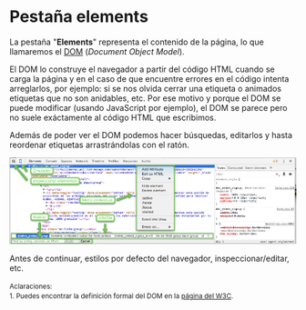 # Pestaña elements

La pestaña "**Elements**" representa el contenido de la página, lo que llamaremos el [DOM](https://es.wikipedia.org/wiki/Document_Object_Model) (*Document Object Model*).

El DOM lo construye el navegador a partir del código HTML cuando se carga la página y en el caso de que encuentre errores en el código intenta arreglarlos, por ejemplo: si se nos olvida cerrar una etiqueta o animados etiquetas que no son anidables, etc. Por ese motivo y porque el DOM se puede modificar (usando JavaScript por ejemplo), el DOM se parece pero no suele exáctamente al código HTML que escribimos.

Además de poder ver el DOM podemos hacer búsquedas, editarlos y hasta reordenar etiquetas arrastrándolas con el ratón.

![](../images/pestana_elements_2.png)

Antes de continuar, estilos por defecto del navegador, inspeccionar/editar, etc.

<small>Aclaraciones:</small><br>
<small>1. Puedes encontrar la definición formal del DOM en la [página del W3C](https://www.w3.org/DOM/).</small><br>